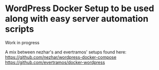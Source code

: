 # WordPress Docker Setup to be used along with easy server automation scripts

Work in progress

A mix between nezhar's and evertramos' setups found here:
https://github.com/nezhar/wordpress-docker-compose
https://github.com/evertramos/docker-wordpress

